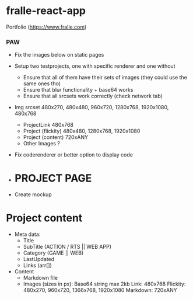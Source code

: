 # fralle-react-app
Portfolio (https://www.fralle.com)

### PAW
- Fix the images below on static pages
- Setup two testprojects, one with specific renderer and one without
  - Ensure that all of them have their sets of images (they could use the same ones tho)
  - Ensure that blur functionality + base64 works
  - Ensure that all srcsets work correctly (check network tab)

- Img srcset 480x270, 480x480, 960x720, 1280x768, 1920x1080, 480x768  
  - ProjectLink         480x768
  - Project (flickity)  480x480, 1280x768, 1920x1080
  - Project (content)   720xANY
  - Other Images        ?

- Fix coderenderer or better option to display code

* # PROJECT PAGE
- Create mockup

# Project content
- Meta data:
  - Title
  - SubTitle (ACTION / RTS || WEB APP)
  - Category (GAME || WEB) 
  - LastUpdated
  - Links (arr[])
- Content
  - Markdown file
  - Images (sizes in px):
      Base64 string max 2kb
      Link: 480x768
      Flickity: 480x270, 960x720, 1366x768, 1920x1080
      Markdown: 720xANY
